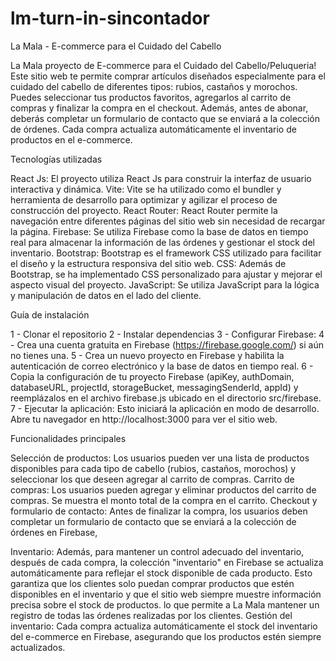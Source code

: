 # lm-turn-in-sincontador

La Mala - E-commerce para el Cuidado del Cabello

La Mala
proyecto de E-commerce para el Cuidado del Cabello/Peluqueria! Este sitio web te permite comprar artículos diseñados especialmente para el cuidado del cabello de diferentes tipos: rubios, castaños y morochos. Puedes seleccionar tus productos favoritos, agregarlos al carrito de compras y finalizar la compra en el checkout. Además, antes de abonar, deberás completar un formulario de contacto que se enviará a la colección de órdenes. Cada compra actualiza automáticamente el inventario de productos en el e-commerce.

Tecnologías utilizadas

React Js: El proyecto utiliza React Js para construir la interfaz de usuario interactiva y dinámica.
Vite: Vite se ha utilizado como el bundler y herramienta de desarrollo para optimizar y agilizar el proceso de construcción del proyecto.
React Router: React Router permite la navegación entre diferentes páginas del sitio web sin necesidad de recargar la página.
Firebase: Se utiliza Firebase como la base de datos en tiempo real para almacenar la información de las órdenes y gestionar el stock del inventario.
Bootstrap: Bootstrap es el framework CSS utilizado para facilitar el diseño y la estructura responsiva del sitio web.
CSS: Además de Bootstrap, se ha implementado CSS personalizado para ajustar y mejorar el aspecto visual del proyecto.
JavaScript: Se utiliza JavaScript para la lógica y manipulación de datos en el lado del cliente.

Guía de instalación

1 - Clonar el repositorio
2 - Instalar dependencias
3 - Configurar Firebase:
4 - Crea una cuenta gratuita en Firebase (https://firebase.google.com/) si aún no tienes una.
5 - Crea un nuevo proyecto en Firebase y habilita la autenticación de correo electrónico y la base de datos en tiempo real.
6 - Copia la configuración de tu proyecto Firebase (apiKey, authDomain, databaseURL, projectId, storageBucket, messagingSenderId, appId) y reemplázalos en el archivo firebase.js ubicado en el directorio src/firebase.
7 - Ejecutar la aplicación:
Esto iniciará la aplicación en modo de desarrollo. Abre tu navegador en http://localhost:3000 para ver el sitio web.


Funcionalidades principales

Selección de productos: Los usuarios pueden ver una lista de productos disponibles para cada tipo de cabello (rubios, castaños, morochos) y seleccionar los que deseen agregar al carrito de compras.
Carrito de compras: Los usuarios pueden agregar y eliminar productos del carrito de compras. Se muestra el monto total de la compra en el carrito.
Checkout y formulario de contacto: Antes de finalizar la compra, los usuarios deben completar un formulario de contacto que se enviará a la colección de órdenes en Firebase, 

Inventario: Además, para mantener un control adecuado del inventario, después de cada compra, la colección "inventario" en Firebase se actualiza automáticamente para reflejar el stock disponible de cada producto. Esto garantiza que los clientes solo puedan comprar productos que estén disponibles en el inventario y que el sitio web siempre muestre información precisa sobre el stock de productos.
lo que permite a La Mala mantener un registro de todas las órdenes realizadas por los clientes.
Gestión del inventario: Cada compra actualiza automáticamente el stock del inventario del e-commerce en Firebase, asegurando que los productos estén siempre actualizados.
